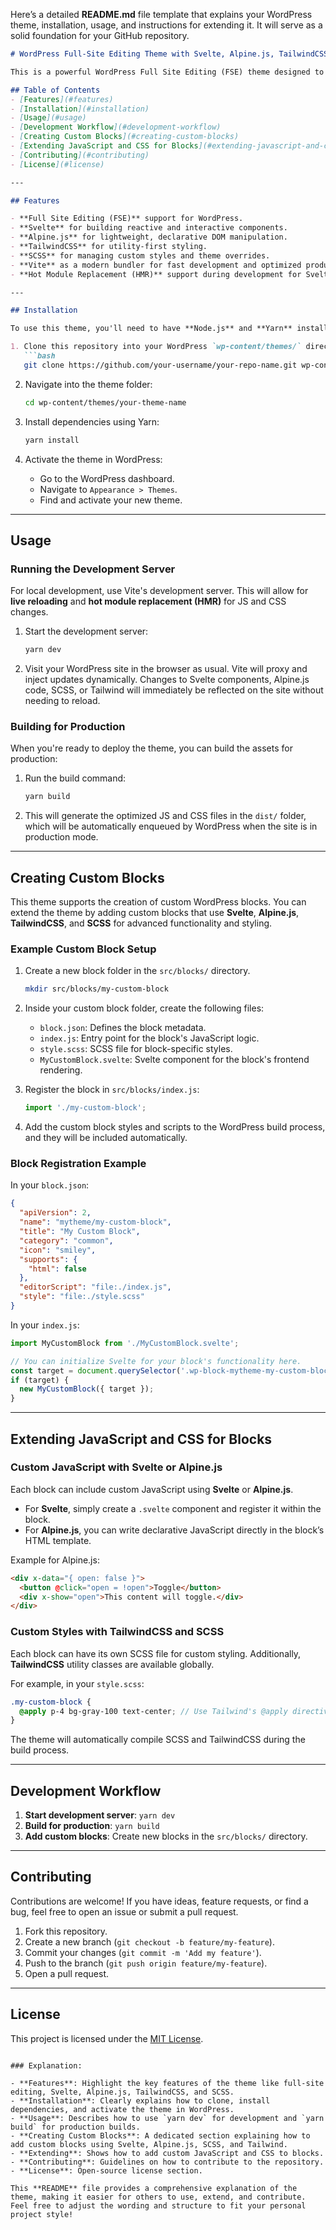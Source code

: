 Here’s a detailed **README.md** file template that explains your WordPress theme, installation, usage, and instructions for extending it. It will serve as a solid foundation for your GitHub repository.

```markdown
# WordPress Full-Site Editing Theme with Svelte, Alpine.js, TailwindCSS, and SCSS

This is a powerful WordPress Full Site Editing (FSE) theme designed to support advanced JavaScript and CSS customization for building modern, interactive, and highly customizable websites. The theme integrates **Svelte**, **Alpine.js**, **TailwindCSS**, and **SCSS** to enhance custom blocks and styles while allowing developers to easily create custom interactions and layouts.

## Table of Contents
- [Features](#features)
- [Installation](#installation)
- [Usage](#usage)
- [Development Workflow](#development-workflow)
- [Creating Custom Blocks](#creating-custom-blocks)
- [Extending JavaScript and CSS for Blocks](#extending-javascript-and-css-for-blocks)
- [Contributing](#contributing)
- [License](#license)

---

## Features

- **Full Site Editing (FSE)** support for WordPress.
- **Svelte** for building reactive and interactive components.
- **Alpine.js** for lightweight, declarative DOM manipulation.
- **TailwindCSS** for utility-first styling.
- **SCSS** for managing custom styles and theme overrides.
- **Vite** as a modern bundler for fast development and optimized production builds.
- **Hot Module Replacement (HMR)** support during development for Svelte, Tailwind, SCSS, and JavaScript files.

---

## Installation

To use this theme, you'll need to have **Node.js** and **Yarn** installed on your system.

1. Clone this repository into your WordPress `wp-content/themes/` directory:
   ```bash
   git clone https://github.com/your-username/your-repo-name.git wp-content/themes/your-theme-name
   ```

2. Navigate into the theme folder:
   ```bash
   cd wp-content/themes/your-theme-name
   ```

3. Install dependencies using Yarn:
   ```bash
   yarn install
   ```

4. Activate the theme in WordPress:
   - Go to the WordPress dashboard.
   - Navigate to `Appearance > Themes`.
   - Find and activate your new theme.

---

## Usage

### Running the Development Server

For local development, use Vite's development server. This will allow for **live reloading** and **hot module replacement (HMR)** for JS and CSS changes.

1. Start the development server:
   ```bash
   yarn dev
   ```

2. Visit your WordPress site in the browser as usual. Vite will proxy and inject updates dynamically. Changes to Svelte components, Alpine.js code, SCSS, or Tailwind will immediately be reflected on the site without needing to reload.

### Building for Production

When you're ready to deploy the theme, you can build the assets for production:

1. Run the build command:
   ```bash
   yarn build
   ```

2. This will generate the optimized JS and CSS files in the `dist/` folder, which will be automatically enqueued by WordPress when the site is in production mode.

---

## Creating Custom Blocks

This theme supports the creation of custom WordPress blocks. You can extend the theme by adding custom blocks that use **Svelte**, **Alpine.js**, **TailwindCSS**, and **SCSS** for advanced functionality and styling.

### Example Custom Block Setup

1. Create a new block folder in the `src/blocks/` directory.
   ```bash
   mkdir src/blocks/my-custom-block
   ```

2. Inside your custom block folder, create the following files:
   - `block.json`: Defines the block metadata.
   - `index.js`: Entry point for the block's JavaScript logic.
   - `style.scss`: SCSS file for block-specific styles.
   - `MyCustomBlock.svelte`: Svelte component for the block's frontend rendering.

3. Register the block in `src/blocks/index.js`:
   ```javascript
   import './my-custom-block';
   ```

4. Add the custom block styles and scripts to the WordPress build process, and they will be included automatically.

### Block Registration Example

In your `block.json`:
```json
{
  "apiVersion": 2,
  "name": "mytheme/my-custom-block",
  "title": "My Custom Block",
  "category": "common",
  "icon": "smiley",
  "supports": {
    "html": false
  },
  "editorScript": "file:./index.js",
  "style": "file:./style.scss"
}
```

In your `index.js`:
```js
import MyCustomBlock from './MyCustomBlock.svelte';

// You can initialize Svelte for your block's functionality here.
const target = document.querySelector('.wp-block-mytheme-my-custom-block');
if (target) {
  new MyCustomBlock({ target });
}
```

---

## Extending JavaScript and CSS for Blocks

### Custom JavaScript with Svelte or Alpine.js

Each block can include custom JavaScript using **Svelte** or **Alpine.js**.

- For **Svelte**, simply create a `.svelte` component and register it within the block.
- For **Alpine.js**, you can write declarative JavaScript directly in the block’s HTML template.

Example for Alpine.js:
```html
<div x-data="{ open: false }">
  <button @click="open = !open">Toggle</button>
  <div x-show="open">This content will toggle.</div>
</div>
```

### Custom Styles with TailwindCSS and SCSS

Each block can have its own SCSS file for custom styling. Additionally, **TailwindCSS** utility classes are available globally.

For example, in your `style.scss`:
```scss
.my-custom-block {
  @apply p-4 bg-gray-100 text-center; // Use Tailwind's @apply directive
}
```

The theme will automatically compile SCSS and TailwindCSS during the build process.

---

## Development Workflow

1. **Start development server**: `yarn dev`
2. **Build for production**: `yarn build`
3. **Add custom blocks**: Create new blocks in the `src/blocks/` directory.

---

## Contributing

Contributions are welcome! If you have ideas, feature requests, or find a bug, feel free to open an issue or submit a pull request.

1. Fork this repository.
2. Create a new branch (`git checkout -b feature/my-feature`).
3. Commit your changes (`git commit -m 'Add my feature'`).
4. Push to the branch (`git push origin feature/my-feature`).
5. Open a pull request.

---

## License

This project is licensed under the [MIT License](LICENSE).

```

### Explanation:

- **Features**: Highlight the key features of the theme like full-site editing, Svelte, Alpine.js, TailwindCSS, and SCSS.
- **Installation**: Clearly explains how to clone, install dependencies, and activate the theme in WordPress.
- **Usage**: Describes how to use `yarn dev` for development and `yarn build` for production builds.
- **Creating Custom Blocks**: A dedicated section explaining how to add custom blocks using Svelte, Alpine.js, SCSS, and Tailwind.
- **Extending**: Shows how to add custom JavaScript and CSS to blocks.
- **Contributing**: Guidelines on how to contribute to the repository.
- **License**: Open-source license section.

This **README** file provides a comprehensive explanation of the theme, making it easier for others to use, extend, and contribute. Feel free to adjust the wording and structure to fit your personal project style!
